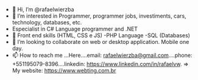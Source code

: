 - 👋 Hi, I’m @rafaelwierzba
- 👀 I’m interested in Programmer, programmer jobs, investiments, cars, technology, databases, etc.
- Especialist in C# Language programmer and .NET 
- 🌱 Front end skills (HTML, CSS e JS)
-PHP Language
-SQL (Databases)
- 💞️ I’m looking to collaborate on web or desktop application. Mobile one day.
- 📫 How to reach me ...Here....email: rafaelwierzba@gmail.com....phone: +551195079-8396....linkedin: https://www.linkedin.com/in/rafaelvw.
=> My website: https://www.webting.com.br

<!---
rafaelwierzba/rafaelwierzba is a ✨ special ✨ repository because its `README.md` (this file) appears on your GitHub profile.
You can click the Preview link to take a look at your changes.
--->
